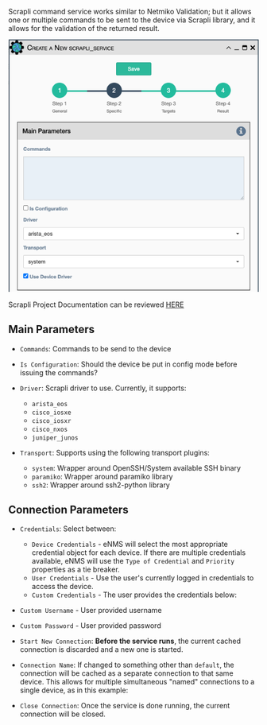 Scrapli command service works similar to Netmiko Validation; but it allows
one or multiple commands to be sent to the device via Scrapli library, and
it allows for the validation of the returned result.

![Scrapli Command Service](../../_static/automation/builtin_service_types/scrapli.png)

Scrapli Project Documentation can be reviewed
[HERE](https://carlmontanari.github.io/scrapli/user_guide/project_details/)

## Main Parameters

- `Commands`: Commands to be send to the device
- `Is Configuration`:  Should the device be put in config mode before
  issuing the commands?
- `Driver`: Scrapli driver to use. Currently, it supports:
    
    - `arista_eos`
    - `cisco_iosxe`
    - `cisco_iosxr`
    - `cisco_nxos`
    - `juniper_junos`
    
- `Transport`: Supports using the following transport plugins:

    - `system`: Wrapper around OpenSSH/System available SSH binary
    - `paramiko`: Wrapper around paramiko library
    - `ssh2`: Wrapper around ssh2-python library
    
## Connection Parameters

- `Credentials`: Select between:
    - `Device Credentials` - eNMS will select the most appropriate credential
      object for each device. If there are multiple credentials available, eNMS
      will use the `Type of Credential` and `Priority` properties as a tie
      breaker.
    - `User Credentials` - Use the user's currently logged in credentials to
      access the device.
    - `Custom Credentials` - The user provides the credentials below:

- `Custom Username` - User provided username

- `Custom Password` - User provided password

- `Start New Connection`: **Before the service runs**, the current
  cached connection is discarded and a new one is started.
    
- `Connection Name`: If changed to something other than `default`, the
  connection will be cached as a separate connection to that same device.
  This allows for multiple simultaneous "named" connections to a single
  device, as in this example:
    
- `Close Connection`: Once the service is done running, the current
  connection will be closed.

